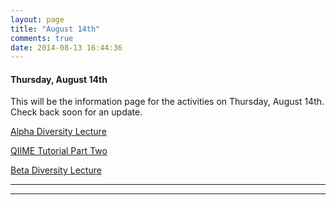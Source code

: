 ```yaml
---
layout: page
title: "August 14th"
comments: true
date: 2014-08-13 16:44:36
---
```


#### Thursday, August 14th

This will be the information page for the activities on Thursday, August 14th.  Check back soon for an update.

[Alpha Diversity Lecture](https://github.com/edamame-course/docs/raw/gh-pages/extra/Presentations/2014-08-14-AM_Ashley_Lecture2.pdf)

[QIIME Tutorial Part Two](https://edamame-course.github.io/docs/qiime_2_tutorial.html)

[Beta Diversity Lecture]()

-----------------------------------------------
-----------------------------------------------
